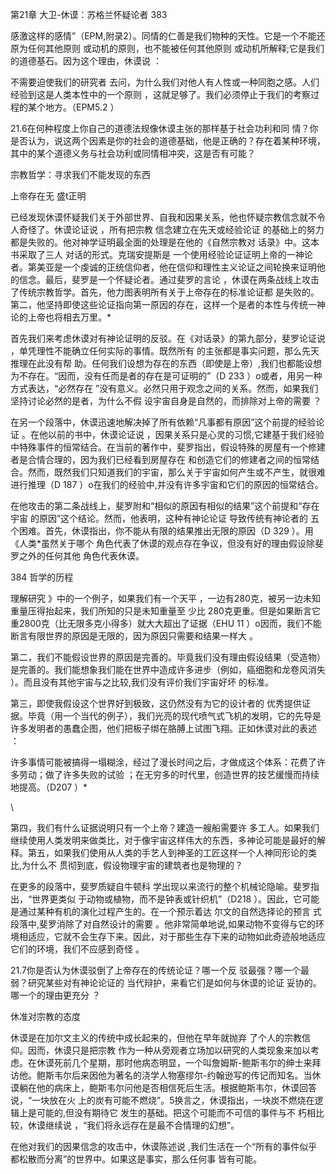 第21章 大卫-休谟：苏格兰怀疑论者 383

感激这样的感情”（EPM,附录2）。同情的仁善是我们物种的天性。它是一个不能还原为任何其他原则 或动机的原则，也不能被任何其他原则 或动机所解释;它是我们的道德基石。因为这个理由，休谟说 ：

不需要迫使我们的研究者 去问，为什么我们对他人有人性或一种同胞之感。人们经验到这是人类本性中的一个原则 ，这就足够了。我们必须停止于我们的考察过程的某个地方。（EPM5.2 ）

21.6在何种程度上你自己的道德法规像休谟主张的那样基于社会功利和同 情？你是否认为，说这两个因素是你的社会的道德基础，他是正确的？存在着某种环境，其中的某个道德义务与社会功利或同情相冲突，这是否有可能？

宗教哲学：寻求我们不能发现的东西

上帝存在无 盛t正明

已经发现休谟怀疑我们关于外部世界、自我和因果关系，他也怀疑宗教信念就不令人奇怪了。休谟论证说 ，所有把宗教 信念建立在先天或经验论证 的基础上的努力都是失败的。他对神学证明最全面的处理是在他的《自然宗教对 话录》中。这本书采取了三人 对话的形式。克瑞安提斯是 一个使用经验论证证明上帝的一神论者。第美亚是一个虔诚的正统信仰者，他在信仰和理性主义论证之间轮换来证明他的信念。最后，斐罗是一个怀疑论者。通过斐罗的言论 ，休谟在两条战线上攻击了传统宗教哲学。首先，他力图表明所有关于上帝存在的标准论证都 是失败的。第二，他坚持即使这些论证指向第一原因的存在，这样一个是者的本性与传统一神论的上帝也将相去万里。*

首先我们来考虑休谟对有神论证明的反驳。在《对话录》的第九部分，斐罗论证说 ，单凭理性不能确立任何实际的事情。既然所有 的主张都是事实问题，那么先天推理在此没有帮 助。任何我们设想为存在的东西（即使是上帝）,我们也都能设想为不存在。“因而，没有任而是者的存在是可证明的”（D 233 ）o或者，用另一种方式表达，“必然存在 ”没有意义。必然只用于观念之间的关系。然而，如果我们坚持讨论必然的是者，为什么不假 设宇宙自身是自然的，而排除对上帝的需要 ？

在另一个段落中，休谟迅速地解决掉了所有依赖“凡事都有原因”这个前提的经验论证 。在他以前的书中，休谟论证说 ，因果关系只是心灵的习惯,它建基于我们经验中特殊事件的恒常结合。在当前的著作中，斐罗指出，假设特殊的房屋有一个修建者是合情合理的，因为我们已经看到房屋存在 和创造它们的修建者之间的恒常结合。然而，既然我们只知道我们的宇宙，那么关于宇宙如何产生或不产生，就很难进行推理（D 187 ）o在我们的经验中,并没有许多宇宙和它们的原因的恒常结合。

在他攻击的第二条战线上，斐罗附和“相似的原因有相似的结果”这个前提和“存在宇宙 的原因”这个结论。然而，他表明，这种有神论论证 导致传统有神论者的 五个困难。首先，休谟指出，你不能从有限的结果推出无限的原因（D 329 ）。用《人类*虽然关于哪个 角色代表了休谟的观点存在争议，但没有好的理由假设除斐罗之外的任何其他 角色代表休谟。

384 哲学的历程

理解研究 》中的一个例子，如果我们有一个天平 ，一边有280克，被另一边未知重量压得抬起来，我们所知的只是未知重量至 少比 280克更重。但是如果断言它重2800克（比无限多克小得多）就大大超出了证据（EHU 11 ）o因而，我们不能断言有限世界的原因是无限的，因为原因只需要和结果一样大 。

第二，我们不能假设世界的原因是完善的。毕竟我们没有理由假设结果（受造物）是完善的。我们能想象我们能在世界中造成许多进步（例如，癌细胞和龙卷风消失 ）。而且没有其他宇宙与之比较,我们没有评价我们宇宙好坏 的标准。

第三，即使我假设这个世界好到极致，这仍然没有为它的设计者的 优秀提供证据。毕竟（用一个当代的例子），我们光亮的现代喷气式飞机的发明，它的先导是许多发明者的愚蠢企图，他们把板子绑在胳膊上试图飞翔。正如休谟对此的表述 ：

许多事情可能被搞得一塌糊涂，经过了漫长时间之后，才做成这个体系：花费了许多劳动；做了许多失败的试验 ；在无穷多的时代里，创造世界的技艺缓慢而持续地提高。（D207 ）*

\

第四，我们有什么证据说明只有一个上帝？建造一艘船需要许 多工人。如果我们继续使用人类发明来做类比，对于像宇宙这样伟大的东西，多神论可能是最好的解释。第五，如果我们使用从人类的手艺人到神圣的工匠这样一个人神同形论的类比,为什么不 贯彻到底，假设物理宇宙的建筑者也是物理的？

在更多的段落中，斐罗质疑自牛顿科 学出现以来流行的整个机械论隐喻。斐罗指出，“世界更类似 于动物或植物，而不是钟表或针织机”（D218 ）。因此，它可能是通过某种有机的演化过程产生的。在一个预示着达 尔文的自然选择论的预言 式段落中,斐罗消除了对自然设计的需要 。他非常简单地说,如果动物不变得与它的环境相适应，它就不会生存下来。因此，对于那些生存下来的动物如此奇迹般地适应它们的环境，我们不应感到奇怪 。

21.7你是否认为休谟驳倒了上帝存在的传统论证？哪一个反 驳最强？哪一个最弱？研究某些对有神论论证的 当代辩护，来看它们是如何与休谟的论证 妥协的。哪一个的理由更充分 ？

休准对宗教的态度

休谟是在加尔文主义的传统中成长起来的，但他在早年就抛弃 了个人的宗教信仰。因而，休谟只是把宗教 作为一种从旁观者立场加以研究的人类现象来加以考虑。在休谟死前几个星期，那时他病态明显，一个叫詹姆斯-鲍斯韦尔的绅士来拜访他。鲍斯韦尔后来因他为著名的浇学人物塞缪尔-约翰逊写的传记而知名。当休谟躺在他的病床上，鲍斯韦尔问他是否相信死后生活。根据鲍斯韦尔，休谟回答说，“一块放在火 上的炭有可能不燃烧”。5换言之，休谟指出，一块炭不燃烧在逻辑上是可能的,但没有期待它 发生的基础。把这个可能而不可信的事件与不 朽相比较，休谟继续说 ，“我们将永远存在是最不合情理的幻想”。

在他对我们的因果信念的攻击中，休谟陈述说 ,我们生活在一个“所有的事件似乎 都松散而分离”的世界中。如果这是事实，那么任何事 皆有可能。